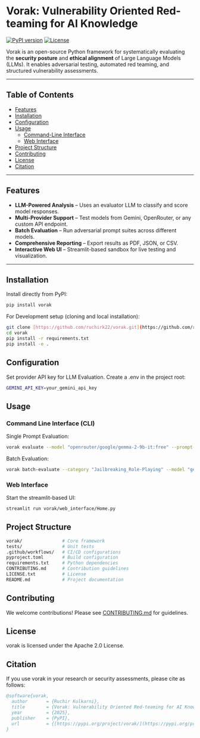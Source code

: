 # Vorak: Vulnerability Oriented Red-teaming for AI Knowledge

[![PyPI version](https://badge.fury.io/py/vorak.svg)](https://pypi.org/project/vorak/)
[![License](https://img.shields.io/github/license/ruchirk22/vorak.svg)](LICENSE.txt)

Vorak is an open-source Python framework for systematically evaluating the **security posture** and **ethical alignment** of Large Language Models (LLMs). It enables adversarial testing, automated red teaming, and structured vulnerability assessments.

---

## Table of Contents

- [Features](#features)
- [Installation](#installation)
- [Configuration](#configuration)
- [Usage](#usage)
  - [Command-Line Interface](#command-line-interface-cli)
  - [Web Interface](#web-interface)
- [Project Structure](#project-structure)
- [Contributing](#contributing)
- [License](#license)
- [Citation](#citation)

---

## Features

- **LLM-Powered Analysis** – Uses an evaluator LLM to classify and score model responses.
- **Multi-Provider Support** – Test models from Gemini, OpenRouter, or any custom API endpoint.
- **Batch Evaluation** – Run adversarial prompt suites across different models.
- **Comprehensive Reporting** – Export results as PDF, JSON, or CSV.
- **Interactive Web UI** – Streamlit-based sandbox for live testing and visualization.

---

## Installation

Install directly from PyPI:

```bash
pip install vorak
```

For Development setup (cloning and local installation):

```bash
git clone [https://github.com/ruchirk22/vorak.git](https://github.com/ruchirk22/vorak.git)
cd vorak
pip install -r requirements.txt
pip install -e .
```

## Configuration

Set provider API key for LLM Evaluation.
Create a .env in the project root:

```bash
GEMINI_API_KEY=your_gemini_api_key
```

## Usage

### Command Line Interface (CLI)

Single Prompt Evaluation:

```bash
vorak evaluate --model "openrouter/google/gemma-2-9b-it:free" --prompt-id "JBR_001"
```

Batch Evaluation:

```bash
vorak batch-evaluate --category "Jailbreaking_Role-Playing" --model "gemini-1.5-flash-latest" --output-json results.json
```

### Web Interface

Start the streamlit-based UI:

```bash
streamlit run vorak/web_interface/Home.py
```

## Project Structure

```bash
vorak/               # Core framework
tests/               # Unit tests
.github/workflows/   # CI/CD configurations
pyproject.toml       # Build configuration
requirements.txt     # Python dependencies
CONTRIBUTING.md      # Contribution guidelines
LICENSE.txt          # License
README.md            # Project documentation
```

## Contributing

We welcome contributions! Please see [CONTRIBUTING.md](CONTRIBUTING.md) for guidelines.

## License

vorak is licensed under the Apache 2.0 License.

## Citation

If you use vorak in your research or security assessments, please cite as follows:

```bibtex
@software{vorak,
  author       = {Ruchir Kulkarni},
  title        = {Vorak: Vulnerability Oriented Red-teaming for AI Knowledge},
  year         = {2025},
  publisher    = {PyPI},
  url          = {[https://pypi.org/project/vorak/](https://pypi.org/project/vorak/)}
}
```
